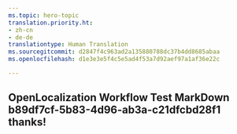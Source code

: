 ```yaml
---
ms.topic: hero-topic
translation.priority.ht:
- zh-cn
- de-de
translationtype: Human Translation
ms.sourcegitcommit: d2847f4c963ad2a135880788dc37b4dd8685abaa
ms.openlocfilehash: d1e3e3e5f4c5e5ad4f53a7d92aef97a1af36e22c

---
```

## OpenLocalization Workflow Test MarkDown b89df7cf-5b83-4d96-ab3a-c21dfcbd28f1 thanks!



<!--HONumber=Jul16_HO5-->


